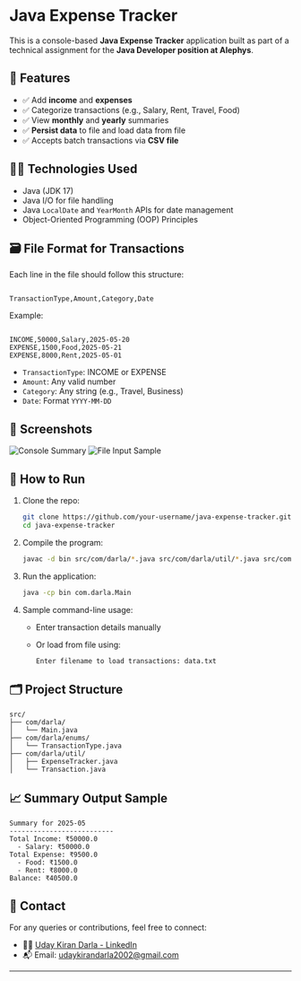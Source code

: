 # Java Expense Tracker

This is a console-based **Java Expense Tracker** application built as part of a technical assignment for the **Java Developer position at Alephys**.

## 📌 Features

- ✅ Add **income** and **expenses**
- ✅ Categorize transactions (e.g., Salary, Rent, Travel, Food)
- ✅ View **monthly** and **yearly** summaries
- ✅ **Persist data** to file and load data from file
- ✅ Accepts batch transactions via **CSV file**

## 🧑‍💻 Technologies Used

- Java (JDK 17)
- Java I/O for file handling
- Java `LocalDate` and `YearMonth` APIs for date management
- Object-Oriented Programming (OOP) Principles

## 🗃️ File Format for Transactions
Each line in the file should follow this structure:
```

TransactionType,Amount,Category,Date

```

Example:

```

INCOME,50000,Salary,2025-05-20
EXPENSE,1500,Food,2025-05-21
EXPENSE,8000,Rent,2025-05-01

````

- `TransactionType`: INCOME or EXPENSE
- `Amount`: Any valid number
- `Category`: Any string (e.g., Travel, Business)
- `Date`: Format `YYYY-MM-DD`

## 📸 Screenshots

![Console Summary](screenshots/summary.png)
![File Input Sample](screenshots/input-file.png)


## 🚀 How to Run

1. Clone the repo:
   ```bash
   git clone https://github.com/your-username/java-expense-tracker.git
   cd java-expense-tracker
2. Compile the program:

   ```bash
   javac -d bin src/com/darla/*.java src/com/darla/util/*.java src/com/darla/enums/*.java
   ```

3. Run the application:

   ```bash
   java -cp bin com.darla.Main
   ```

4. Sample command-line usage:

   * Enter transaction details manually
   * Or load from file using:

     ```
     Enter filename to load transactions: data.txt
     ```

## 🗂 Project Structure

```
src/
├── com/darla/
│   └── Main.java
├── com/darla/enums/
│   └── TransactionType.java
├── com/darla/util/
│   ├── ExpenseTracker.java
│   └── Transaction.java
```

## 📈 Summary Output Sample

```
Summary for 2025-05
--------------------------
Total Income: ₹50000.0
  - Salary: ₹50000.0
Total Expense: ₹9500.0
  - Food: ₹1500.0
  - Rent: ₹8000.0
Balance: ₹40500.0
```

## 📧 Contact

For any queries or contributions, feel free to connect:

* 👨‍💻 [Uday Kiran Darla - LinkedIn](https://www.linkedin.com/in/darla-uday-kiran-18a450239)
* 📬 Email: [udaykirandarla2002@gmail.com](mailto:udaykirandarla2002@gmail.com)

--- 
